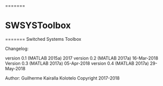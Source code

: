 =======
# SWSYSToolbox
=======
Switched Systems Toolbox

Changelog:

version 0.1 (MATLAB 2015a) 2017
version 0.2 (MATLAB 2017a) 16-Mar-2018
Version 0.3 (MATLAB 2017a) 05-Apr-2018
version 0.4 (MATLAB 2017a) 29-May-2018

Author: Guilherme Kairalla Kolotelo
Copyright 2017-2018

